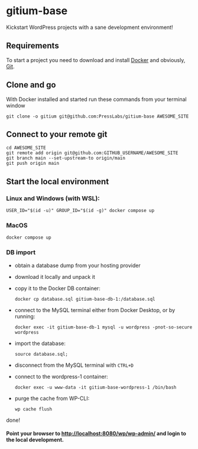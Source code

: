 gitium-base
===========

Kickstart WordPress projects with a sane development environment!

## Requirements

To start a project you need to download and install
[Docker](https://docs.docker.com/get-docker/) and obviously, [Git](https://git-scm.com/downloads).

## Clone and go

With Docker installed and started run these commands from your terminal window

    git clone -o gitium git@github.com:PressLabs/gitium-base AWESOME_SITE

## Connect to your remote git

    cd AWESOME_SITE
    git remote add origin git@github.com:GITHUB_USERNAME/AWESOME_SITE
    git branch main --set-upstream-to origin/main
    git push origin main

## Start the local environment

### Linux and Windows (with WSL):

    USER_ID="$(id -u)" GROUP_ID="$(id -g)" docker compose up

### MacOS

    docker compose up

### DB import

* obtain a database dump from your hosting provider
* download it locally and unpack it
* copy it to the Docker DB container:

    `docker cp database.sql gitium-base-db-1:/database.sql`

* connect to the MySQL terminal either from Docker Desktop, or by running:

    `docker exec -it gitium-base-db-1 mysql -u wordpress -pnot-so-secure wordpress`

* import the database:

    `source database.sql;`

* disconnect from the MySQL terminal with `CTRL+D`

* connect to the wordpress-1 container:

    `docker exec -u www-data -it gitium-base-wordpress-1 /bin/bash`

* purge the cache from WP-CLI:

    `wp cache flush`

done!

#### Point your browser to [http://localhost:8080/wp/wp-admin/](http://localhost:8080/wp/wp-admin/) and login to the local development.
